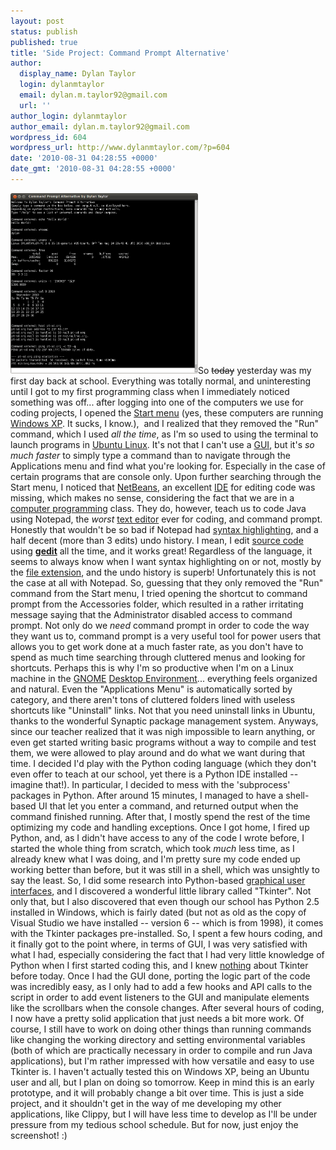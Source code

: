 ```yaml
---
layout: post
status: publish
published: true
title: 'Side Project: Command Prompt Alternative'
author:
  display_name: Dylan Taylor
  login: dylanmtaylor
  email: dylan.m.taylor92@gmail.com
  url: ''
author_login: dylanmtaylor
author_email: dylan.m.taylor92@gmail.com
wordpress_id: 604
wordpress_url: http://www.dylanmtaylor.com/?p=604
date: '2010-08-31 04:28:55 +0000'
date_gmt: '2010-08-31 04:28:55 +0000'
---
```

<p><a href="/images/blog/2010/08/screenshot-command-prompt-alternative-by-dylan-taylor.png"><img class="alignleft size-medium wp-image-603" title="Command Prompt Alternative Screenshot" src="/images/blog/2010/08/screenshot-command-prompt-alternative-by-dylan-taylor.png?w=300" alt="" width="300" height="289" /></a>So <span style="text-decoration:line-through;">today</span> yesterday was my first day back at school. Everything was totally normal, and uninteresting until I got to my first programming class when I immediately noticed something was off... after logging into one of the computers we use for coding projects, I opened the <a class="zem_slink" title="Start menu" rel="wikipedia" href="http://en.wikipedia.org/wiki/Start_menu">Start menu</a> (yes, these computers are running <a class="zem_slink" title="Windows XP" rel="wikipedia" href="http://en.wikipedia.org/wiki/Windows_XP">Windows XP</a>. It sucks, I know.),  and I realized that they removed the "Run" command, which I used <em>all the time</em>, as I'm so used to using the terminal to launch programs in <a class="zem_slink" title="Ubuntu (operating system)" rel="homepage" href="http://www.ubuntu.com/">Ubuntu Linux</a>. It's not that I can't use a <a class="zem_slink" title="Graphical user interface" rel="wikipedia" href="http://en.wikipedia.org/wiki/Graphical_user_interface">GUI</a>, but it's <em>so much faster</em> to simply type a command than to navigate through the Applications menu and find what you're looking for. Especially in the case of certain programs that are console only. Upon further searching through the Start menu, I noticed that <a class="zem_slink" title="NetBeans" rel="homepage" href="http://www.netbeans.org">NetBeans</a>, an excellent <a class="zem_slink" title="Integrated development environment" rel="wikipedia" href="http://en.wikipedia.org/wiki/Integrated_development_environment">IDE</a> for editing code was missing, which makes no sense, considering the fact that we are in a <a class="zem_slink" title="Computer programming" rel="wikipedia" href="http://en.wikipedia.org/wiki/Computer_programming">computer programming</a> class. They do, however, teach us to code Java using Notepad, the <em>worst</em> <a class="zem_slink" title="Text editor" rel="wikipedia" href="http://en.wikipedia.org/wiki/Text_editor">text editor</a> ever for coding, and command prompt. Honestly that wouldn't be so bad if Notepad had <a class="zem_slink" title="Syntax highlighting" rel="wikipedia" href="http://en.wikipedia.org/wiki/Syntax_highlighting">syntax highlighting</a>, and a half decent (more than 3 edits) undo history. I mean, I edit <a class="zem_slink" title="Source code" rel="wikipedia" href="http://en.wikipedia.org/wiki/Source_code">source code</a> using <a title="gedit" href="http://projects.gnome.org/gedit/"><strong>gedit</strong></a> all the time, and it works great! Regardless of the language, it seems to always know when I want syntax highlighting on or not, mostly by the <a class="zem_slink" title="Filename extension" rel="wikipedia" href="http://en.wikipedia.org/wiki/Filename_extension">file extension</a>, and the undo history is superb! Unfortunately this is not the case at all with Notepad. So, guessing that they only removed the "Run" command from the Start menu, I tried opening the shortcut to command prompt from the Accessories folder, which resulted in a rather irritating message saying that the Administrator disabled access to command prompt. Not only do we <em>need</em> command prompt in order to code the way they want us to, command prompt is a very useful tool for power users that allows you to get work done at a much faster rate, as you don't have to spend as much time searching through cluttered menus and looking for shortcuts. Perhaps this is why I'm so productive when I'm on a Linux machine in the <a class="zem_slink" title="GNOME" rel="homepage" href="http://www.gnome.org/">GNOME</a> <a class="zem_slink" title="Desktop environment" rel="wikipedia" href="http://en.wikipedia.org/wiki/Desktop_environment">Desktop Environment</a>... everything feels organized and natural. Even the "Applications Menu" is automatically sorted by category, and there aren't tons of cluttered folders lined with useless shortcuts like "Uninstall" links. Not that you need uninstall links in Ubuntu, thanks to the wonderful Synaptic package management system. Anyways, since our teacher realized that it was nigh impossible to learn anything, or even get started writing basic programs without a way to compile and test them, we were allowed to play around and do what we want during that time. I decided I'd play with the Python coding language (which they don't even offer to teach at our school, yet there is a Python IDE installed -- imagine that!). In particular, I decided to mess with the 'subprocess' packages in Python. After around 15 minutes, I managed to have a shell-based UI that let you enter a command, and returned output when the command finished running. After that, I mostly spend the rest of the time optimizing my code and handling exceptions. Once I got home, I fired up Python, and, as I didn't have access to any of the code I wrote before, I started the whole thing from scratch, which took <em>much</em> less time, as I already knew what I was doing, and I'm pretty sure my code ended up working better than before, but it was still in a shell, which was unsightly to say the least. So, I did some research into Python-based <a class="zem_slink" title="Graphical user interface" rel="wikipedia" href="http://en.wikipedia.org/wiki/Graphical_user_interface">graphical user interfaces</a>, and I discovered a wonderful little library called "Tkinter". Not only that, but I also discovered that even though our school has Python 2.5 installed in Windows, which is fairly dated (but not as old as the copy of Visual Studio we have installed -- version 6 -- which is from 1998), it comes with the Tkinter packages pre-installed. So, I spent a few hours coding, and it finally got to the point where, in terms of GUI, I was very satisfied with what I had, especially considering the fact that I had very little knowledge of Python when I first started coding this, and I knew <span style="text-decoration:underline;">nothing</span> about Tkinter before today. Once I had the GUI done, porting the logic part of the code was incredibly easy, as I only had to add a few hooks and API calls to the script in order to add event listeners to the GUI and manipulate elements like the scrollbars when the console changes. After several hours of coding, I now have a pretty solid application that just needs a bit more work. Of course, I still have to work on doing other things than running commands like changing the working directory and setting environmental variables (both of which are practically necessary in order to compile and run Java applications), but I'm rather impressed with how versatile and easy to use Tkinter is. I haven't actually tested this on Windows XP, being an Ubuntu user and all, but I plan on doing so tomorrow. Keep in mind this is an early prototype, and it will probably change a bit over time. This is just a side project, and it shouldn't get in the way of me developing my other applications, like Clippy, but I will have less time to develop as I'll be under pressure from my tedious school schedule. But for now, just enjoy the screenshot! :)</p>
